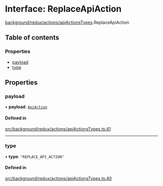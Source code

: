 # Interface: ReplaceApiAction

[background/redux/actions/apiActionsTypes](../wiki/background.redux.actions.apiActionsTypes).ReplaceApiAction

## Table of contents

### Properties

- [payload](../wiki/background.redux.actions.apiActionsTypes.ReplaceApiAction#payload)
- [type](../wiki/background.redux.actions.apiActionsTypes.ReplaceApiAction#type)

## Properties

### payload

• **payload**: [`ApiAction`](../wiki/background.redux.actions.apiActionsTypes.ApiAction)

#### Defined in

[src/background/redux/actions/apiActionsTypes.ts:41](https://github.com/ExperimentsByFileFighter/WebApp-PoC-technical-Documentation/blob/5171d3e/src/background/redux/actions/apiActionsTypes.ts#L41)

___

### type

• **type**: ``"REPLACE_API_ACTION"``

#### Defined in

[src/background/redux/actions/apiActionsTypes.ts:40](https://github.com/ExperimentsByFileFighter/WebApp-PoC-technical-Documentation/blob/5171d3e/src/background/redux/actions/apiActionsTypes.ts#L40)
